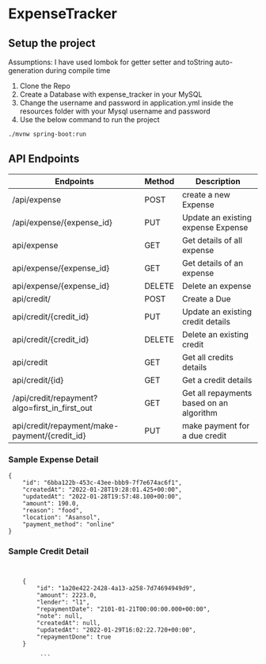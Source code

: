# ExpenseTracker

## Setup the project

Assumptions: I have used lombok for getter setter and toString auto-generation during compile time

1. Clone the Repo
2. Create a Database with expense_tracker in your MySQL
3. Change the username and password in application.yml inside the resources folder with your Mysql username and password
4. Use the below command to run the project

```bash
./mvnw spring-boot:run
```

## API Endpoints

Endpoints                  | Method        | Description
-------------------------- | --------------| ---------------
/api/expense | POST | create a new Expense
/api/expense/{expense_id} | PUT | Update an existing expense Expense
api/expense | GET | Get details of all expense
api/expense/{expense_id} | GET | Get details of an expense
api/expense/{expense_id} | DELETE | Delete an expense
api/credit/ | POST | Create a Due
api/credit/{credit_id} | PUT | Update an existing credit details
api/credit/{credit_id} | DELETE | Delete an existing credit
api/credit | GET | Get all credits details
api/credit/{id} | GET | Get a credit details
/api/credit/repayment?algo=first_in_first_out | GET | Get all repayments based on an algorithm
api/credit/repayment/make-payment/{credit_id} | PUT | make payment for a due credit

### Sample Expense Detail
```
{
    "id": "6bba122b-453c-43ee-bbb9-7f7e674ac6f1",
    "createdAt": "2022-01-28T19:28:01.425+00:00",
    "updatedAt": "2022-01-28T19:57:48.100+00:00",
    "amount": 190.0,
    "reason": "food",
    "location": "Asansol",
    "payment_method": "online"
}
```

### Sample Credit Detail
``` 


    {
        "id": "1a20e422-2428-4a13-a258-7d74694949d9",
        "amount": 2223.0,
        "lender": "l1",
        "repaymentDate": "2101-01-21T00:00:00.000+00:00",
        "note": null,
        "createdAt": null,
        "updatedAt": "2022-01-29T16:02:22.720+00:00",
        "repaymentDone": true
    }

         ```
